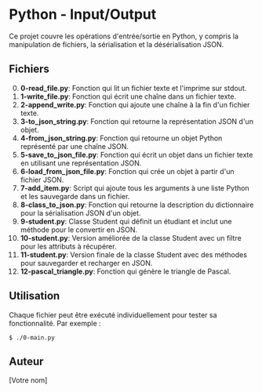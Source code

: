 # Python - Input/Output

Ce projet couvre les opérations d'entrée/sortie en Python, y compris la manipulation de fichiers, la sérialisation et la désérialisation JSON.

## Fichiers

0. **0-read_file.py**: Fonction qui lit un fichier texte et l'imprime sur stdout.
1. **1-write_file.py**: Fonction qui écrit une chaîne dans un fichier texte.
2. **2-append_write.py**: Fonction qui ajoute une chaîne à la fin d'un fichier texte.
3. **3-to_json_string.py**: Fonction qui retourne la représentation JSON d'un objet.
4. **4-from_json_string.py**: Fonction qui retourne un objet Python représenté par une chaîne JSON.
5. **5-save_to_json_file.py**: Fonction qui écrit un objet dans un fichier texte en utilisant une représentation JSON.
6. **6-load_from_json_file.py**: Fonction qui crée un objet à partir d'un fichier JSON.
7. **7-add_item.py**: Script qui ajoute tous les arguments à une liste Python et les sauvegarde dans un fichier.
8. **8-class_to_json.py**: Fonction qui retourne la description du dictionnaire pour la sérialisation JSON d'un objet.
9. **9-student.py**: Classe Student qui définit un étudiant et inclut une méthode pour le convertir en JSON.
10. **10-student.py**: Version améliorée de la classe Student avec un filtre pour les attributs à récupérer.
11. **11-student.py**: Version finale de la classe Student avec des méthodes pour sauvegarder et recharger en JSON.
12. **12-pascal_triangle.py**: Fonction qui génère le triangle de Pascal.

## Utilisation

Chaque fichier peut être exécuté individuellement pour tester sa fonctionnalité. Par exemple :

```
$ ./0-main.py
```


## Auteur

[Votre nom]

